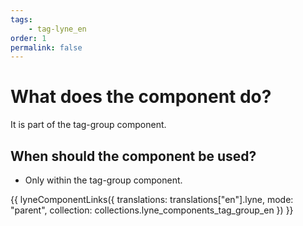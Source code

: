 ```yaml
---
tags: 
    - tag-lyne_en
order: 1
permalink: false
---
```


# What does the component do?
It is part of the tag-group component.

## When should the component be used?
* Only within the tag-group component.

{{ lyneComponentLinks({
  translations: translations["en"].lyne,
  mode: "parent",
  collection: collections.lyne_components_tag_group_en
}) }}
